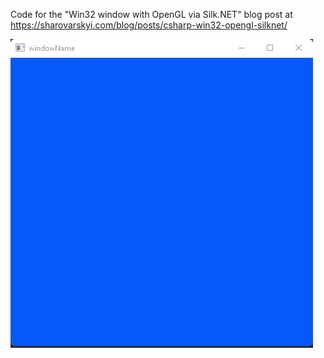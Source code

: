 Code for the "Win32 window with OpenGL via Silk.NET" blog post
at https://sharovarskyi.com/blog/posts/csharp-win32-opengl-silknet/

![Window with changing background color](changing-color-window.gif)